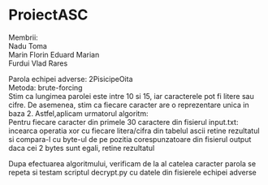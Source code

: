 # ProiectASC
Membrii:  
Nadu Toma    
Marin Florin Eduard Marian  
Furdui Vlad Rares  

Parola echipei adverse: 2PisicipeOita  
Metoda: brute-forcing   
Stim ca lungimea parolei este intre 10 si 15, iar caracterele pot fi litere sau cifre. De asemenea, stim ca fiecare caracter are o reprezentare unica in baza 2. Astfel,aplicam urmatorul algoritm:  
Pentru fiecare caracter din primele 30 caractere din fisierul input.txt:
    incearca operatia xor cu fiecare litera/cifra din tabelul ascii
    retine rezultatul si compara-l cu byte-ul de pe pozitia corespunzatoare din fisierul output
    daca cei 2 bytes sunt egali, retine rezultatul

Dupa efectuarea algoritmului, verificam de la al catelea caracter parola se repeta si testam scriptul decrypt.py cu datele din fisierele echipei adverse
